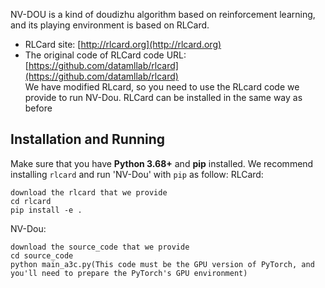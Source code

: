 NV-DOU is a kind of doudizhu algorithm based on reinforcement learning, and its playing environment is based on RLCard.
* RLCard site: [http://rlcard.org](http://rlcard.org)
* The original code of RLCard code URL:[https://github.com/datamllab/rlcard](https://github.com/datamllab/rlcard)  
We have modified RLcard, so you need to use the RLcard code we provide to run NV-Dou. RLCard can be installed in the same way as before
## Installation and Running
Make sure that you have **Python 3.68+** and **pip** installed. We recommend installing `rlcard` and run 'NV-Dou' with `pip` as follow:
RLCard:
```
download the rlcard that we provide
cd rlcard
pip install -e .
```
NV-Dou:
```
download the source_code that we provide
cd source_code
python main_a3c.py(This code must be the GPU version of PyTorch, and you'll need to prepare the PyTorch's GPU environment)
```


